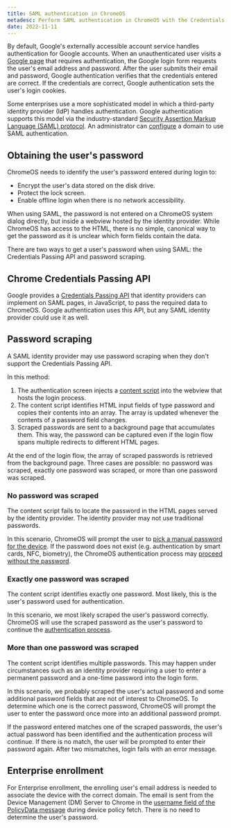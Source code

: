```yaml
---
title: SAML authentication in ChromeOS
metadesc: Perform SAML authentication in ChromeOS with the Credentials Passing API, password scraping, or enterprise enrollment.
date: 2022-11-11
---
```


By default, Google's externally accessible account service handles
authentication for Google accounts. When an unauthenticated user visits a
[Google page](https://accounts.google.com/) that requires authentication, the
Google login form requests the user's email address and password. After the user
submits their email and password, Google authentication verifies that the
credentials entered are correct. If the credentials are correct, Google
authentication sets the user's login cookies.

Some enterprises use a more sophisticated model in which a third-party identity
provider (IdP) handles authentication. Google authentication supports this model
via the industry-standard
[Security Assertion Markup Language (SAML) protocol](https://en.wikipedia.org/wiki/Security_Assertion_Markup_Language).
An administrator can [configure](https://support.google.com/a?p=sso) a domain to
use SAML authentication.

## Obtaining the user's password

ChromeOS needs to identify the user's password entered during login to:

- Encrypt the user's data stored on the disk drive.
- Protect the lock screen.
- Enable offline login when there is no network accessibility.

When using SAML, the password is not entered on a ChromeOS system dialog
directly, but inside a webview hosted by the identity provider. While ChromeOS
has access to the HTML, there is no simple, canonical way to get the password as
it is unclear which form fields contain the data.

There are two ways to get a user's password when using SAML: the Credentials
Passing API and password scraping.

## Chrome Credentials Passing API

Google provides a
[Credentials Passing API](https://www.chromium.org/administrators/advanced-integration-for-saml-sso-on-chrome-devices)
that identity providers can implement on SAML pages, in JavaScript, to pass the
required data to ChromeOS. Google authentication uses this API, but any SAML
identity provider could use it as well.

## Password scraping

A SAML identity provider may use password scraping when they don't support the
Credentials Passing API.

In this method:

1. The authentication screen injects a
   [content script](https://cs.chromium.org/chromium/src/chrome/browser/resources/gaia_auth_host/saml_injected.js)
   into the webview that hosts the login process.
1. The content script identifies HTML input fields of type password and
   copies their contents into an array. The array is updated whenever the
   contents of a password field changes.
1. Scraped passwords are sent to a background page that accumulates them.
   This way, the password can be captured even if the login flow spans
   multiple redirects to different HTML pages.

At the end of the login flow, the array of scraped passwords is retrieved from
the background page. Three cases are possible: no password was scraped, exactly
one password was scraped, or more than one password was scraped.

### No password was scraped

The content script fails to locate the password in the HTML pages served by the
identity provider. The identity provider may not use traditional passwords.

In this scenario, ChromeOS will prompt the user to
[pick a manual password for the device](https://cs.chromium.org/chromium/src/chrome/browser/resources/chromeos/login/screen_gaia_signin.js?rcl=c4dd0ee9aebc827a18caa7cb0fdcf7c123d1a29f&l=981).
If the password does not exist (e.g. authentication by smart cards, NFC,
biometry), the ChromeOS authentication process may
[proceed without the password](https://cs.chromium.org/chromium/src/chrome/browser/resources/gaia_auth_host/authenticator.js?rcl=faf24c60e6177fe0dcda857ec257d84ebabddc0e&l=799).

### Exactly one password was scraped

The content script identifies exactly one password. Most likely, this is the
user's password used for authentication.

In this scenario, we most likely scraped the user's password correctly. ChromeOS
will use the scraped
password as the user's password to continue the [authentication process](https://cs.chromium.org/chromium/src/chrome/browser/resources/gaia_auth_host/authenticator.js?rcl=faf24c60e6177fe0dcda857ec257d84ebabddc0e&l=708).

### More than one password was scraped

The content script identifies multiple passwords. This may happen under
circumstances such as an identity provider requiring a user to enter a permanent
password and a one-time password into the login form.

In this scenario, we probably scraped the user's actual password and some
additional password fields that are not of interest to ChromeOS. To determine
which one is the correct password, ChromeOS will prompt the user to enter the
password once more into an additional password prompt.

If the password entered matches one of the scraped passwords, the user's actual
password has been identified and the authentication process will continue. If
there is no match, the user will be prompted to enter their password again.
After two mismatches, login fails with an error message.

## Enterprise enrollment

For Enterprise enrollment, the enrolling user's email address is needed to
associate the device with the correct domain. The email is sent from the Device
Management (DM) Server to Chrome in the
[username field of the PolicyData message](https://cs.chromium.org/chromium/src/components/policy/proto/device_management_backend.proto?rcl=d477c3a9479cbebc4c7c36b7b89d641abda404a2&l=448)
during device policy fetch. There is no need to determine the user's
password.
